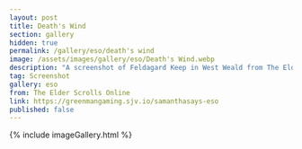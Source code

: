 ```yaml
---
layout: post
title: Death's Wind
section: gallery
hidden: true
permalink: /gallery/eso/death's wind
image: /assets/images/gallery/eso/Death's Wind.webp
description: "A screenshot of Feldagard Keep in West Weald from The Elder Scrolls Online, taken by Samantha Says."
tag: Screenshot
gallery: eso
from: The Elder Scrolls Online
link: https://greenmangaming.sjv.io/samanthasays-eso
published: false
---
```

{% include imageGallery.html %}